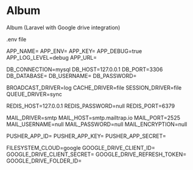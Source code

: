 # Album
Album (Laravel with Google drive integration)

.env file

APP_NAME=
APP_ENV=
APP_KEY=
APP_DEBUG=true
APP_LOG_LEVEL=debug
APP_URL=

DB_CONNECTION=mysql
DB_HOST=127.0.0.1
DB_PORT=3306
DB_DATABASE=
DB_USERNAME=
DB_PASSWORD=

BROADCAST_DRIVER=log
CACHE_DRIVER=file
SESSION_DRIVER=file
QUEUE_DRIVER=sync

REDIS_HOST=127.0.0.1
REDIS_PASSWORD=null
REDIS_PORT=6379

MAIL_DRIVER=smtp
MAIL_HOST=smtp.mailtrap.io
MAIL_PORT=2525
MAIL_USERNAME=null
MAIL_PASSWORD=null
MAIL_ENCRYPTION=null

PUSHER_APP_ID=
PUSHER_APP_KEY=
PUSHER_APP_SECRET=

FILESYSTEM_CLOUD=google
GOOGLE_DRIVE_CLIENT_ID=
GOOGLE_DRIVE_CLIENT_SECRET=
GOOGLE_DRIVE_REFRESH_TOKEN=
GOOGLE_DRIVE_FOLDER_ID=
